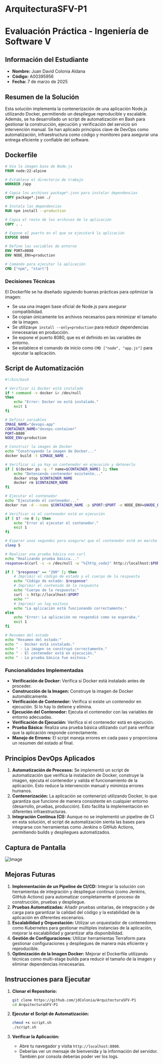 # ArquitecturaSFV-P1

# Evaluación Práctica - Ingeniería de Software V

## Información del Estudiante

- **Nombre:** Juan David Colonia Aldana
- **Código:** A00395956
- **Fecha:** 7 de marzo de 2025

## Resumen de la Solución

Esta solución implementa la contenerización de una aplicación Node.js utilizando Docker, permitiendo un despliegue reproducible y escalable. Además, se ha desarrollado un script de automatización en Bash para gestionar la construcción, ejecución y verificación del servicio sin intervención manual. Se han aplicado principios clave de DevOps como automatización, infraestructura como código y monitoreo para asegurar una entrega eficiente y confiable del software.

## Dockerfile

```Dockerfile
# Usa la imagen base de Node.js
FROM node:22-alpine

# Establece el directorio de trabajo
WORKDIR /app

# Copia los archivos package*.json para instalar dependencias
COPY package*.json ./

# Instala las dependencias
RUN npm install --production

# Copia el resto de los archivos de la aplicación
COPY . .

# Expone el puerto en el que se ejecutará la aplicación
EXPOSE 8080

# Define las variables de entorno
ENV PORT=8080
ENV NODE_ENV=production

# Comando para ejecutar la aplicación
CMD ["npm", "start"]
```

### Decisiones Técnicas

El Dockerfile se ha diseñado siguiendo buenas prácticas para optimizar la imagen:

- Se usa una imagen base oficial de Node.js para asegurar compatibilidad.
- Se copian únicamente los archivos necesarios para minimizar el tamaño de la imagen.
- Se utiliza`npm install --only=production` para reducir dependencias innecesarias en producción.
- Se expone el puerto 8080, que es el definido en las variables de entorno.
- Se establece el comando de inicio como `CMD ["node", "app.js"]` para ejecutar la aplicación.

## Script de Automatización

```bash
#!/bin/bash

# Verificar si Docker está instalado
if ! command -v docker &> /dev/null
then
    echo "Error: Docker no está instalado."
    exit 1
fi

# Definir variables
IMAGE_NAME="devops-app"
CONTAINER_NAME="devops-container"
PORT=8080
NODE_ENV=production

# Construir la imagen de Docker
echo "Construyendo la imagen de Docker..."
docker build -t $IMAGE_NAME .

# Verificar si ya hay un contenedor en ejecución y detenerlo
if [ $(docker ps -q -f name=$CONTAINER_NAME) ]; then
    echo "Deteniendo contenedor existente..."
    docker stop $CONTAINER_NAME
    docker rm $CONTAINER_NAME
fi

# Ejecutar el contenedor
echo "Ejecutando el contenedor..."
docker run -d --name $CONTAINER_NAME -p $PORT:$PORT -e NODE_ENV=$NODE_ENV $IMAGE_NAME

# Verificar si el contenedor está en ejecución
if [ $? -ne 0 ]; then
    echo "Error al ejecutar el contenedor."
    exit 1
fi

# Esperar unos segundos para asegurar que el contenedor esté en marcha
sleep 5

# Realizar una prueba básica con curl
echo "Realizando prueba básica..."
response=$(curl -s -o /dev/null -w "%{http_code}" http://localhost:$PORT)

if [ "$response" == "200" ]; then
    # Imprimir el código de estado y el cuerpo de la respuesta
    echo "Código de estado: $response"
    # Imprimir el contenido de la respuesta
    echo "Cuerpo de la respuesta:"
    curl -s http://localhost:$PORT
    echo ""
    # Imprimir un log exitoso
    echo "La aplicación está funcionando correctamente."
else
    echo "Error: La aplicación no respondió como se esperaba."
    exit 1
fi

# Resumen del estado
echo "Resumen del estado:"
echo " - Docker está instalado."
echo " - La imagen se construyó correctamente."
echo " - El contenedor está en ejecución."
echo " - La prueba básica fue exitosa."
```

### Funcionalidades Implementadas

- **Verificación de Docker:** Verifica si Docker está instalado antes de proceder.
- **Construcción de la Imagen:** Construye la imagen de Docker automáticamente.
- **Verificación de Contenedor:** Verifica si existe un contenedor en ejecución. Si lo hay lo detiene y elimina.
- **Ejecución del Contenedor:** Ejecuta el contenedor con las variables de entorno adecuadas.
- **Verificación de Ejecución:** Verifica si el contenedor está en ejecución.
- **Prueba Básica:** Realiza una prueba básica utilizando curl para verificar que la aplicación responde correctamente.
- **Manejo de Errores:** El script maneja errores en cada paso y proporciona un resumen del estado al final.

## Principios DevOps Aplicados

1. **Automatización de Procesos:** Se implementó un script de automatización que verifica la instalación de Docker, construye la imagen, ejecuta el contenedor y valida el funcionamiento de la aplicación. Esto reduce la intervención manual y minimiza errores humanos.
2. **Contenerización:** La aplicación se contenerizó utilizando Docker, lo que garantiza que funcione de manera consistente en cualquier entorno (desarrollo, pruebas, producción). Esto facilita la implementación en diferentes infraestructuras.
3. **Integración Continua (CI):** Aunque no se implementó un pipeline de CI en esta solución, el script de automatización sienta las bases para integrarse con herramientas como Jenkins o GitHub Actions, permitiendo builds y despliegues automatizados.

## Captura de Pantalla

![Image](./images/Captura%20de%20pantalla%202025-03-07%20124553.png)

## Mejoras Futuras

1. **Implementación de un Pipeline de CI/CD:** Integrar la solución con herramientas de integración y despliegue continuo (como Jenkins, GitHub Actions) para automatizar completamente el proceso de construcción, pruebas y despliegue.
2. **Pruebas Automatizadas:** Añadir pruebas unitarias, de integración y de carga para garantizar la calidad del código y la estabilidad de la aplicación en diferentes escenarios.
3. **Escalabilidad y Orquestación:** Utilizar un orquestador de contenedores como Kubernetes para gestionar múltiples instancias de la aplicación, mejorar la escalabilidad y garantizar alta disponibilidad.
4. **Gestión de Configuraciones:** Utilizar herramientas Terraform para gestionar configuraciones y despliegues de manera más eficiente y reproducible.
5. **Optimización de la Imagen Docker:** Mejorar el Dockerfile utilizando técnicas como multi-stage builds para reducir el tamaño de la imagen y eliminar dependencias innecesarias.

## Instrucciones para Ejecutar

1. **Clonar el Repositorio:**

   ```bash
   git clone https://github.com/jdColonia/ArquitecturaSFV-P1
   cd ArquitecturaSFV-P1
   ```

2. **Ejecutar el Script de Automatización:**

   ```bash
   chmod +x script.sh
   ./script.sh
   ```

3. **Verificar la Aplicación:**
   - Abre tu navegador y visita `http://localhost:8080`.
   - Deberías ver un mensaje de bienvenida y la información del servidor. También por consola deberías poder ver los logs.
